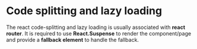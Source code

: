 # Code splitting and lazy loading
The react code-splitting and lazy loading is usually associated with **react router**. It is required to use **React.Suspense** to render the component/page and provide a **fallback element** to handle the fallback.